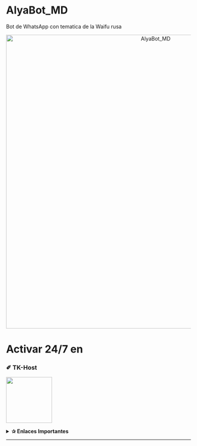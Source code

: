 ﻿# AlyaBot_MD
 Bot de WhatsApp con tematica de la Waifu rusa

<p align="center">
<img src="https://raw.githubusercontent.com/Elpapiema/AlyaBot_MD/refs/heads/main/media/menus/portada.jpg" alt="AlyaBot_MD" width="800"/>

# Activar 24/7 en 

### ✐ TK-Host
<a href="https://dash.tk-joanhost.com/home"><img src="https://files.catbox.moe/lmgc5p.jpg" height="125px"></a>

<details>
 <summary><b>✰ Enlaces Importantes</b></summary>

- **✐ Dashboard:** [`🜸 Aquí`](https://dash.tk-joanhost.com/home)
- **✐ Panel:** [`🜸 Aquí`](https://panel.tk-joanhost.com/)
- **✐ Canal de WhatsApp:** [`🜸 Aquí`](https://chat.whatsapp.com/EyoFXnaNujs53FBeqj2NM3)
- **✐ Grupo de WhatsApp:** [`🜸 Aquí`](https://chat.whatsapp.com/CxyUKH5ElNdHAWiJpx7D0E)
- **✐ Contacto(s):** 
[`🜸 Joan TK`](https://wa.me/51910234457)

<details>
<summary>✐ Ajustes del Servidor - AlyaBot_MD</summary><img src="https://files.catbox.moe/uc08wj.jpg">

</details>

</details>

---